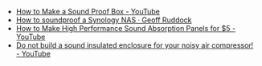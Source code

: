 - [How to Make a Sound Proof Box - YouTube](https://www.youtube.com/watch?app=desktop&v=jXVSNzr3p70)
- [How to soundproof a Synology NAS · Geoff Ruddock](https://web.archive.org/web/20220811221851/https://geoffruddock.com/soundproof-synology/)
- [How to Make High Performance Sound Absorption Panels for $5 - YouTube](https://www.youtube.com/watch?v=pABvTWSxOes)
- [Do not build a sound insulated enclosure for your noisy air compressor! - YouTube](https://www.youtube.com/watch?v=isbVBdz79Q0)
